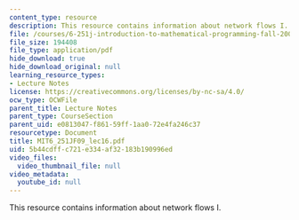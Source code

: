 ```yaml
---
content_type: resource
description: This resource contains information about network flows I.
file: /courses/6-251j-introduction-to-mathematical-programming-fall-2009/5b44cdffc721e334af32183b190996ed_MIT6_251JF09_lec16.pdf
file_size: 194408
file_type: application/pdf
hide_download: true
hide_download_original: null
learning_resource_types:
- Lecture Notes
license: https://creativecommons.org/licenses/by-nc-sa/4.0/
ocw_type: OCWFile
parent_title: Lecture Notes
parent_type: CourseSection
parent_uid: e0813047-f861-59ff-1aa0-72e4fa246c37
resourcetype: Document
title: MIT6_251JF09_lec16.pdf
uid: 5b44cdff-c721-e334-af32-183b190996ed
video_files:
  video_thumbnail_file: null
video_metadata:
  youtube_id: null
---
```

This resource contains information about network flows I.